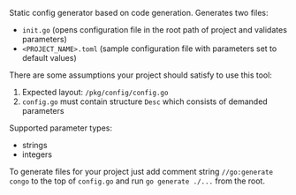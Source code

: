 Static config generator based on code generation.
Generates two files: 
- `init.go` (opens configuration file in the root path of project and validates parameters)
- `<PROJECT_NAME>.toml` (sample configuration file with parameters set to default values)

There are some assumptions your project should satisfy to use this tool:
1. Expected layout: `/pkg/config/config.go`
2. `config.go` must contain structure `Desc` which consists of demanded parameters

Supported parameter types:
- strings
- integers

To generate files for your project just add comment string ```//go:generate congo``` to the top of `config.go` and run `go generate ./...` from the root.